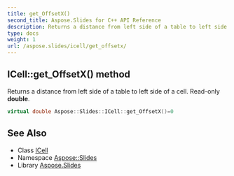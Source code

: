 ```yaml
---
title: get_OffsetX()
second_title: Aspose.Slides for C++ API Reference
description: Returns a distance from left side of a table to left side of a cell. Read-only double.
type: docs
weight: 1
url: /aspose.slides/icell/get_offsetx/
---
```

## ICell::get_OffsetX() method


Returns a distance from left side of a table to left side of a cell. Read-only **double**.

```cpp
virtual double Aspose::Slides::ICell::get_OffsetX()=0
```

## See Also

* Class [ICell](../)
* Namespace [Aspose::Slides](../../)
* Library [Aspose.Slides](../../../)